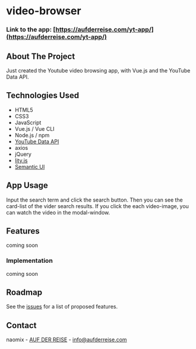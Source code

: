 # video-browser

### Link to the app: [https://aufderreise.com/yt-app/](https://aufderreise.com/yt-app/)

## About The Project

Just created the Youtube video browsing app, with Vue.js and the YouTube Data API. 

## Technologies Used 

* HTML5
* CSS3
* JavaScript
* Vue.js / Vue CLI
* Node.js / npm
* [YouTube Data API](https://developers.google.com/youtube/v3)
* axios
* jQuery
* [lity.js](https://sorgalla.com/lity/) 
* [Semantic UI](https://semantic-ui.com/)

## App Usage

Input the search term and click the search button. Then you can see the card-list of the vider search results. If you click the each video-image, you can watch the video in the modal-window.


## Features

coming soon


### Implementation

coming soon 


## Roadmap

See the [issues](https://github.com/nao-mix/youtube-browse/issues) for a list of proposed features.


## Contact

naomix - [AUF DER REISE](https://aufderreise.com/) - info@aufderreise.com

